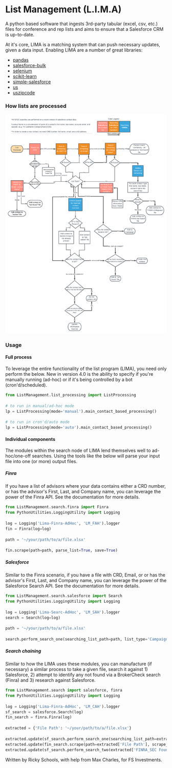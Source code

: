 # List Management (L.I.M.A)
A python based software that ingests 3rd-party tabular (excel, csv, etc.) files for conference and rep lists and aims to ensure that a Salesforce CRM is up-to-date.

At it's core, LIMA is a matching system that can push necessary updates, given a data input. Enabling LIMA are a number of great libraries:

- [pandas](https://pypi.org/project/pandas/)
- [salesforce-bulk](https://pypi.org/project/salesforce-bulk/)
- [selenium](https://pypi.org/project/selenium/)
- [scikit-learn](https://pypi.org/project/scikit-learn/)
- [simple-salesforce](https://pypi.org/project/simple-salesforce/)
- [us](https://pypi.org/project/us/)
- [uszipcode](https://pypi.org/project/uszipcode/)

### How lists are processed
![Representation of list processing](static/list_process.png)

### Usage

#### Full process
To leverage the entire functionality of the list program (LIMA), you need only perform the below.
New in version 4.0 is the ability to specify if you're manually running (ad-hoc) or if it's being controlled by a bot (cron'd/scheduled).
```python
from ListManagement.list_processing import ListProcessing

# to run in manual/ad-hoc mode
lp = ListProcessing(mode='manual').main_contact_based_processing()

# to run in cron'd/auto mode
lp = ListProcessing(mode='auto').main_contact_based_processing()
```

#### Individual components
The modules within the search node of LIMA lend themselves well to ad-hoc/one-off searches. Using the tools like the below will parse your input file into one (or more) output files. 

##### Finra
If you have a list of advisors where your data contains either a CRD number, or has the advisor's First, Last, and Company name, you can leverage the power of the Finra API. See the documentation for more details. 
```python
from ListManagement.search.finra import Finra
from PythonUtilities.LoggingUtility import Logging

log = Logging('Lima-Finra-AdHoc', 'LM_FAH').logger
fin = Finra(log=log)

path = '~/your/path/to/a/file.xlsx'

fin.scrape(path=path, parse_list=True, save=True)
```

##### Salesforce
Similar to the Finra scenario, if you have a file with CRD, Email, or or has the advisor's First, Last, and Company name, you can leverage the power of the Salesforce Search API. See the documentation for more details.
```python
from ListManagement.search.salesforce import Search
from PythonUtilities.LoggingUtility import Logging

log = Logging('Lima-Searc-AdHoc', 'LM_SAH').logger
search = Search(log=log)

path = '~/your/path/to/a/file.xlsx'

search.perform_search_one(searching_list_path=path, list_type='Campaign')

```

##### Search chaining
Similar to how the LIMA uses these modules, you can manufacture (if necessary) a similar process to take a given file, search it against 1) Salesforce, 2) attempt to identify any not found via a BrokerCheck search (Finra) and 3) research against Salesforce.
```python
from ListManagement.search import salesforce, finra
from PythonUtilities.LoggingUtility import Logging

log = Logging('Lima-Finra-AdHoc', 'LM_CAH').logger
sf_search = salesforce.Search(log)
fin_search = finra.Finra(log)

extracted = {'File Path': '~/your/path/to/a/file.xlsx'}

extracted.update(sf_search.perform_search_one(searching_list_path=extracted['File Path'], list_type='Campaign'))
extracted.update(fin_search.scrape(path=extracted['File Path'], scrape_type='crd', parse_list=True))
extracted.update(sf_search.perform_search_two(extracted['FINRA_SEC Found'], extracted['Found Path'], list_type='Campaign')) 
```
Written by Ricky Schools, with help from Max Charles, for FS Investments.